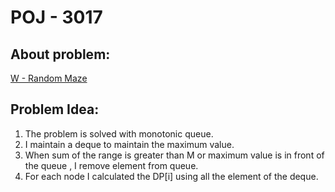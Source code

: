 # POJ - 3017
## About problem:  
[W - Random Maze](https://vjudge.net/problem/HDU-4067)
  

## Problem Idea:  

 1. The problem is solved with monotonic queue.
 2. I maintain a deque to maintain the maximum value.
 3. When sum of the range is greater than M  or maximum value is in front of the queue , I remove element from queue.
 4. For each node I calculated the DP[i] using all the element of the deque.
<!--stackedit_data:
eyJoaXN0b3J5IjpbLTU0MTkxNTI1OV19
-->